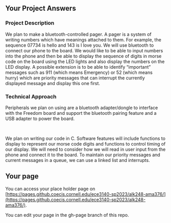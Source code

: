 ## Your Project Answers

### Project Description

We plan to make a bluetooth-controlled pager. A pager is a system of writing numbers which have meanings attached to them. For example, the sequence 07734 is hello and 143 is I love you. We will use bluetooth to connect our phone to the board. We would like to be able to input numbers into the phone and then be able to display the sequence of digits in morse code on the board using the LED lights and also display the numbers on the LED display. A possible extension is to be able to identify “important” messages such as 911 (which means Emergency) or 52 (which means hurry) which are priority messages that can interrupt the currently displayed message and display this one first.
### Technical Approach

Peripherals we plan on using are a bluetooth adapter/dongle to interface with the Freedom board and support the bluetooth pairing feature and a USB adapter to power the board.

 

We plan on writing our code in C. Software features will include functions to display to represent our morse code digits and functions to control timing of our display. We will need to consider how we will read in user input from the phone and connect it to the board. To maintain our priority messages and current messages in a queue, we can use a linked list and interrupts.
## Your page
You can access your place holder page on [https://pages.github.coecis.cornell.edu/ece3140-sp2023/alk248-ama376/](https://pages.github.coecis.cornell.edu/ece3140-sp2023/alk248-ama376/).

You can edit your page in the gh-page branch of this repo.
